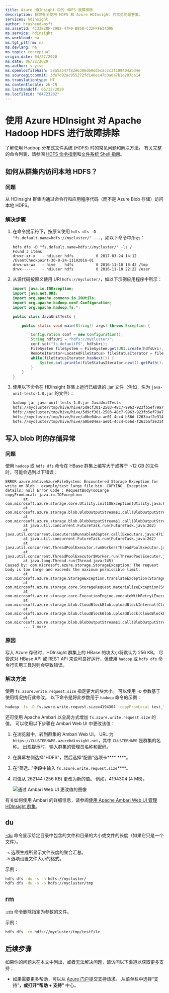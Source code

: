 ```yaml
---
title: Azure HDInsight 中的 HDFS 故障排除
description: 获取有关使用 HDFS 和 Azure HDInsight 的常见问题答案。
services: hdinsight
author: hrasheed-msft
ms.assetid: 4C33828F-2982-47F0-B858-C32FFF634D9E
ms.service: hdinsight
ms.workload: na
ms.tgt_pltfrm: na
ms.devlang: na
ms.topic: conceptual
origin.date: 04/27/2020
ms.date: 06/22/2020
ms.author: v-yiso
ms.openlocfilehash: 58a5ab47f82e6306d69dd5caccc3f109404abd4e
ms.sourcegitcommit: 3de7d92ac955272fd140ec47b3a0a7b1e287ca14
ms.translationtype: HT
ms.contentlocale: zh-CN
ms.lasthandoff: 06/12/2020
ms.locfileid: "84723202"
---
```

# <a name="troubleshoot-apache-hadoop-hdfs-by-using-azure-hdinsight"></a>使用 Azure HDInsight 对 Apache Hadoop HDFS 进行故障排除

了解使用 Hadoop 分布式文件系统 (HDFS) 时的常见问题和解决方法。 有关完整的命令列表，请参阅 [HDFS 命令指南](https://hadoop.apache.org/docs/current/hadoop-project-dist/hadoop-hdfs/HDFSCommands.html)和[文件系统 Shell 指南](https://hadoop.apache.org/docs/current/hadoop-project-dist/hadoop-common/FileSystemShell.html)。

## <a name="how-do-i-access-the-local-hdfs-from-inside-a-cluster"></a><a name="how-do-i-access-local-hdfs-from-inside-a-cluster"></a>如何从群集内访问本地 HDFS？

### <a name="issue"></a>问题

从 HDInsight 群集内通过命令行和应用程序代码（而不是 Azure Blob 存储）访问本地 HDFS。   

### <a name="resolution-steps"></a>解决步骤

1. 在命令提示符下，按原义使用 `hdfs dfs -D "fs.default.name=hdfs://mycluster/" ...`，如以下命令中所示：

    ```output
    hdfs dfs -D "fs.default.name=hdfs://mycluster/" -ls /
    Found 3 items
    drwxr-xr-x   - hdiuser hdfs          0 2017-03-24 14:12 /EventCheckpoint-30-8-24-11102016-01
    drwx-wx-wx   - hive    hdfs          0 2016-11-10 18:42 /tmp
    drwx------   - hdiuser hdfs          0 2016-11-10 22:22 /user
    ```

2. 从源代码按原义使用 URI `hdfs://mycluster/`，如以下示例应用程序中所示：

    ```Java
    import java.io.IOException;
    import java.net.URI;
    import org.apache.commons.io.IOUtils;
    import org.apache.hadoop.conf.Configuration;
    import org.apache.hadoop.fs.*;
    
    public class JavaUnitTests {
    
        public static void main(String[] args) throws Exception {
    
            Configuration conf = new Configuration();
            String hdfsUri = "hdfs://mycluster/";
            conf.set("fs.defaultFS", hdfsUri);
            FileSystem fileSystem = FileSystem.get(URI.create(hdfsUri), conf);
            RemoteIterator<LocatedFileStatus> fileStatusIterator = fileSystem.listFiles(new Path("/tmp"), true);
            while(fileStatusIterator.hasNext()) {
                System.out.println(fileStatusIterator.next().getPath().toString());
            }
        }
    }
    ```
3. 使用以下命令在 HDInsight 群集上运行已编译的 .jar 文件（例如，名为 `java-unit-tests-1.0.jar` 的文件）：

    ```apache
    hadoop jar java-unit-tests-1.0.jar JavaUnitTests
    hdfs://mycluster/tmp/hive/hive/5d9cf301-2503-48c7-9963-923fb5ef79a7/inuse.info
    hdfs://mycluster/tmp/hive/hive/5d9cf301-2503-48c7-9963-923fb5ef79a7/inuse.lck
    hdfs://mycluster/tmp/hive/hive/a0be04ea-ae01-4cc4-b56d-f263baf2e314/inuse.info
    hdfs://mycluster/tmp/hive/hive/a0be04ea-ae01-4cc4-b56d-f263baf2e314/inuse.lck
    ```

## <a name="storage-exception-for-write-on-blob"></a>写入 blob 时的存储异常

### <a name="issue"></a>问题

使用 `hadoop` 或 `hdfs dfs` 命令在 HBase 群集上编写大于或等于 ~12 GB 的文件时，可能会遇到以下错误：

```error
ERROR azure.NativeAzureFileSystem: Encountered Storage Exception for write on Blob : example/test_large_file.bin._COPYING_ Exception details: null Error Code : RequestBodyTooLarge
copyFromLocal: java.io.IOException
        at com.microsoft.azure.storage.core.Utility.initIOException(Utility.java:661)
        at com.microsoft.azure.storage.blob.BlobOutputStream$1.call(BlobOutputStream.java:366)
        at com.microsoft.azure.storage.blob.BlobOutputStream$1.call(BlobOutputStream.java:350)
        at java.util.concurrent.FutureTask.run(FutureTask.java:262)
        at java.util.concurrent.Executors$RunnableAdapter.call(Executors.java:471)
        at java.util.concurrent.FutureTask.run(FutureTask.java:262)
        at java.util.concurrent.ThreadPoolExecutor.runWorker(ThreadPoolExecutor.java:1145)
        at java.util.concurrent.ThreadPoolExecutor$Worker.run(ThreadPoolExecutor.java:615)
        at java.lang.Thread.run(Thread.java:745)
Caused by: com.microsoft.azure.storage.StorageException: The request body is too large and exceeds the maximum permissible limit.
        at com.microsoft.azure.storage.StorageException.translateException(StorageException.java:89)
        at com.microsoft.azure.storage.core.StorageRequest.materializeException(StorageRequest.java:307)
        at com.microsoft.azure.storage.core.ExecutionEngine.executeWithRetry(ExecutionEngine.java:182)
        at com.microsoft.azure.storage.blob.CloudBlockBlob.uploadBlockInternal(CloudBlockBlob.java:816)
        at com.microsoft.azure.storage.blob.CloudBlockBlob.uploadBlock(CloudBlockBlob.java:788)
        at com.microsoft.azure.storage.blob.BlobOutputStream$1.call(BlobOutputStream.java:354)
        ... 7 more
```

### <a name="cause"></a>原因

写入 Azure 存储时，HDInsight 群集上的 HBase 的块大小将默认为 256 KB。 尽管这对 HBase API 或 REST API 来说可良好运行，但使用 `hadoop` 或 `hdfs dfs` 命令行实用工具时则会导致错误。

### <a name="resolution"></a>解决方法

使用 `fs.azure.write.request.size` 指定更大的块大小。 可以使用 `-D` 参数基于使用情况执行此修改。 以下命令是将此参数用于 `hadoop` 命令的示例：

```bash
hadoop -fs -D fs.azure.write.request.size=4194304 -copyFromLocal test_large_file.bin /example/data
```

还可使用 Apache Ambari 以全局方式增加 `fs.azure.write.request.size` 的值。 可以使用以下步骤在 Ambari Web UI 中更改该值：

1. 在浏览器中，转到群集的 Ambari Web UI。 URL 为 `https://CLUSTERNAME.azurehdinsight.net`，其中 `CLUSTERNAME` 是群集的名称。 出现提示时，输入群集的管理员名称和密码。
2. 在屏幕左侧选择“HDFS”，然后选择“配置”选项卡**** ****。
3. 在“筛选...”字段中输入 `fs.azure.write.request.size`****。
4. 将值从 262144 (256 KB) 更改为新的值。 例如，4194304 (4 MB)。

    ![通过 Ambari Web UI 更改值的图像](./media/hdinsight-troubleshoot-hdfs/hbase-change-block-write-size.png)

有关如何使用 Ambari 的详细信息，请参阅[使用 Apache Ambari Web UI 管理 HDInsight 群集](hdinsight-hadoop-manage-ambari.md)。

## <a name="du"></a>du

[-du](https://hadoop.apache.org/docs/current/hadoop-project-dist/hadoop-common/FileSystemShell.html#du) 命令显示给定目录中包含的文件和目录的大小或文件的长度（如果它只是一个文件）。

`-s` 选项生成所显示文件长度的聚合汇总。  
`-h` 选项设置文件大小的格式。

示例：

```bash
hdfs dfs -du -s -h hdfs://mycluster/
hdfs dfs -du -s -h hdfs://mycluster/tmp
```

## <a name="rm"></a>rm

[-rm](https://hadoop.apache.org/docs/current/hadoop-project-dist/hadoop-common/FileSystemShell.html#rm) 命令删除指定为参数的文件。

示例：

```bash
hdfs dfs -rm hdfs://mycluster/tmp/testfile
```

## <a name="next-steps"></a>后续步骤

如果你的问题未在本文中列出，或者无法解决问题，请访问以下渠道以获取更多支持：

* 如果需要更多帮助，可以从 [Azure 门户](https://portal.azure.cn/?#blade/Microsoft_Azure_Support/HelpAndSupportBlade/)提交支持请求。 从菜单栏中选择“支持”****，或打开“帮助 + 支持”**** 中心。
